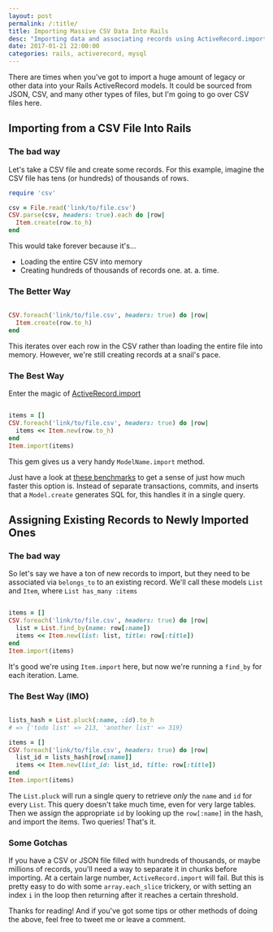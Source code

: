 ```yaml
---
layout: post
permalink: /:title/
title: Importing Massive CSV Data Into Rails
desc: "Importing data and associating records using ActiveRecord.import and other ActiveRecord tools"
date: 2017-01-21 22:00:00
categories: rails, activerecord, mysql
---
```


There are times when you've got to import a huge amount of legacy or other data into your Rails ActiveRecord models.
It could be sourced from JSON, CSV, and many other types of files, but I'm going to go over CSV files here.

<h2>Importing from a CSV File Into Rails</h2>

<h3>The bad way</h3>

Let's take a CSV file and create some records. For this example, imagine the CSV file has tens (or hundreds) of thousands of rows.

~~~ ruby
require 'csv'

csv = File.read('link/to/file.csv')
CSV.parse(csv, headers: true).each do |row|
  Item.create(row.to_h)
end

~~~

This would take forever because it's...

* Loading the entire CSV into memory
* Creating hundreds of thousands of records one. at. a. time.

<h3>The Better Way</h3>

~~~ ruby

CSV.foreach('link/to/file.csv', headers: true) do |row|
  Item.create(row.to_h)
end

~~~

This iterates over each row in the CSV rather than loading the entire file into memory. However, we're still creating records at a snail's pace.

<h3>The Best Way</h3>

Enter the magic of [ActiveRecord.import](https://github.com/zdennis/activerecord-import)

~~~ ruby

items = []
CSV.foreach('link/to/file.csv', headers: true) do |row|
  items << Item.new(row.to_h)
end
Item.import(items)

~~~

This gem gives us a very handy `ModelName.import` method.

Just have a look at [these benchmarks](https://github.com/zdennis/activerecord-import/wiki/Benchmarks) to get a sense of just how much faster this option is.
Instead of separate transactions, commits, and inserts that a `Model.create` generates SQL for, this handles it in a single query.

<h2>Assigning Existing Records to Newly Imported Ones</h2>

<h3>The bad way</h3>

So let's say we have a ton of new records to import, but they need to be associated via `belongs_to` to an existing record.
We'll call these models `List` and `Item`, where `List has_many :items`

~~~ ruby

items = []
CSV.foreach('link/to/file.csv', headers: true) do |row|
  list = List.find_by(name: row[:name])
  items << Item.new(list: list, title: row[:title])
end
Item.import(items)

~~~

It's good we're using `Item.import` here, but now we're running a `find_by` for each iteration. Lame.

<h3>The Best Way (IMO)</h3>

~~~ ruby

lists_hash = List.pluck(:name, :id).to_h
# => {'todo list' => 213, 'another list' => 319}

items = []
CSV.foreach('link/to/file.csv', headers: true) do |row|
  list_id = lists_hash[row[:name]]
  items << Item.new(list_id: list_id, title: row[:title])
end
Item.import(items)

~~~

The `List.pluck` will run a single query to retrieve _only_ the `name` and `id` for every `List`.
This query doesn't take much time, even for very large tables. Then we assign the appropriate `id` by looking up the `row[:name]` in the hash, and import the items.
Two queries! That's it.

<h3>Some Gotchas</h3>

If you have a CSV or JSON file filled with hundreds of thousands, or maybe millions of records, you'll need a way to separate it in chunks before importing.
At a certain large number, `ActiveRecord.import` will fail. But this is pretty easy to do with some `array.each_slice` trickery, or with setting an index `i` in the loop then returning after it reaches a certain threshold.


Thanks for reading! And if you've got some tips or other methods of doing the above, feel free to tweet me or leave a comment.

